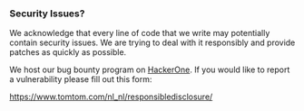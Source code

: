 ### Security Issues?
We acknowledge that every line of code that we write may potentially contain security issues. We are trying to deal with it responsibly and provide patches as quickly as possible.

We host our bug bounty program on [HackerOne](https://hackerone.com/tomtom?type=team). If you would like to report a vulnerability please fill out this form:

https://www.tomtom.com/nl_nl/responsibledisclosure/
